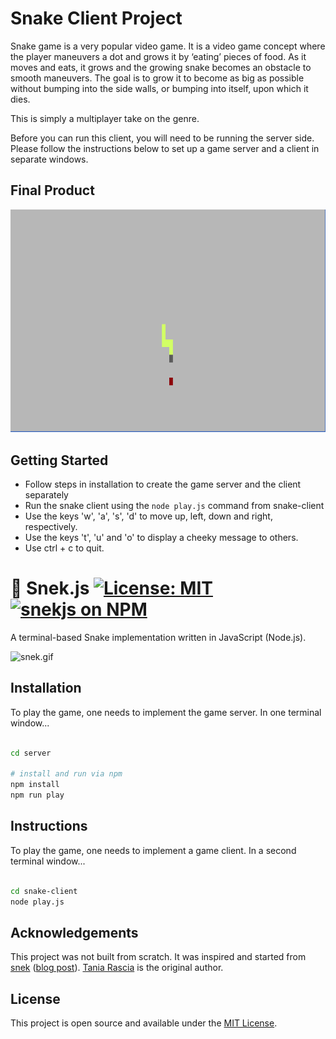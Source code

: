 # Snake Client Project

Snake game is a very popular video game. It is a video game concept where the player maneuvers a dot and grows it by ‘eating’ pieces of food. As it moves and eats, it grows and the growing snake becomes an obstacle to smooth maneuvers. The goal is to grow it to become as big as possible without bumping into the side walls, or bumping into itself, upon which it dies.

This is simply a multiplayer take on the genre.

Before you can run this client, you will need to be running the server side. Please follow the instructions below to set up a game server and a client in separate windows.

## Final Product

!["View of the game board in action"](screenshots/screenshot1.png "Screeshot of the game board in action, a yellow snake heading towards a red piece of food")

## Getting Started

- Follow steps in installation to create the game server and the client separately
- Run the snake client using the `node play.js` command from snake-client
- Use the keys 'w', 'a', 's', 'd' to move up, left, down and right, respectively.
- Use the keys 't', 'u' and 'o' to display a cheeky message to others.
- Use ctrl + c to quit.

# 🐍 Snek.js [![License: MIT](https://img.shields.io/badge/License-MIT-blue.svg)](https://opensource.org/licenses/MIT) [![snekjs on NPM](https://img.shields.io/npm/v/snekjs.svg?color=green&label=snekjs)](https://www.npmjs.com/package/snekjs)

A terminal-based Snake implementation written in JavaScript (Node.js).

![snek.gif](https://raw.githubusercontent.com/taniarascia/snek/master/snek.gif)

## Installation

To play the game, one needs to implement the game server. In one terminal window...

```bash

cd server

# install and run via npm
npm install
npm run play
```

## Instructions

To play the game, one needs to implement a game client. In a second terminal window... 

```bash

cd snake-client
node play.js


```

## Acknowledgements

This project was not built from scratch. It was inspired and started from [snek](https://github.com/taniarascia/snek) ([blog post](https://www.taniarascia.com/snake-game-in-javascript/)). [Tania Rascia](https://www.taniarascia.com) is the original author.

## License

This project is open source and available under the [MIT License](LICENSE).